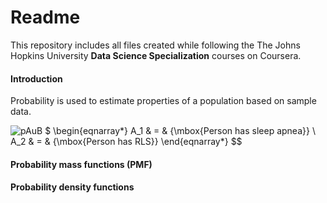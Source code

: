 # Readme

This repository includes all files created while following the The Johns Hopkins University **Data Science Specialization** courses on Coursera.

#### Introduction

Probability is used to estimate properties of a population based on sample data.

![pAuB](https://github.com/paulwasit/datasciencecoursera/tree/master/06_StatisticalInference/equations/pAuB.png)
$ 
\begin{eqnarray*}
    A_1 & = & \{\mbox{Person has sleep apnea}\} \\
    A_2 & = & \{\mbox{Person has RLS}\} 
  \end{eqnarray*}
$$

#### Probability mass functions (PMF)

#### Probability density functions
